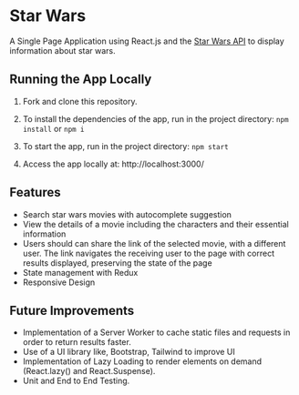 # Star Wars

A Single Page Application using React.js and the [Star Wars API](https://swapi.dev/) to display information about star wars.

## Running the App Locally

1. Fork and clone this repository.

2. To install the dependencies of the app, run  in the project directory: ``` npm install ``` or ``` npm i ```
    

3. To start the app, run  in the project directory: ``` npm start ``` 

4. Access the app locally at: http://localhost:3000/


## Features

- Search star wars movies with autocomplete suggestion
- View the details of a movie including the characters and their essential information
- Users should can share the link of the selected movie, with a different user. The link navigates the receiving user to the page with correct results displayed, preserving the state of the page
- State management with Redux
- Responsive Design


## Future Improvements
- Implementation of a Server Worker to cache static files and requests in order to return results faster.
- Use of a UI library like, Bootstrap, Tailwind to improve UI
- Implementation of Lazy Loading to render elements on demand (React.lazy() and React.Suspense).
- Unit and End to End Testing.
